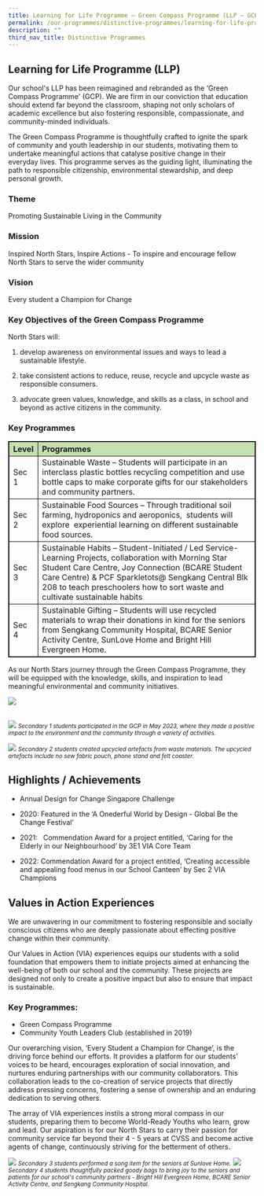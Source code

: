 ```yaml
---
title: Learning for Life Programme – Green Compass Programme (LLP – GCP)
permalink: /our-programmes/distinctive-programmes/learning-for-life-programme-llp/
description: ""
third_nav_title: Distinctive Programmes
---
```

## Learning for Life Programme (LLP)&nbsp;

Our school's LLP has been reimagined and rebranded as the ‘Green Compass Programme' (GCP). We are firm in our conviction that education should extend far beyond the classroom, shaping not only scholars of academic excellence but also fostering responsible, compassionate, and community-minded individuals.&nbsp;

The Green Compass Programme is thoughtfully crafted to ignite the spark of community and youth leadership in our students, motivating them to undertake meaningful actions that catalyse positive change in their everyday lives. This programme serves as the guiding light, illuminating the path to responsible citizenship, environmental stewardship, and deep personal growth.

### Theme&nbsp;

Promoting Sustainable Living in the Community&nbsp;&nbsp;

### Mission

Inspired North Stars, Inspire Actions - To inspire and encourage fellow North Stars to serve the wider community&nbsp;

  
### Vision&nbsp;

Every student a Champion for Change&nbsp;

  

### Key Objectives of the Green Compass Programme

North Stars will:

1.  develop awareness on environmental issues and ways to lead a sustainable lifestyle.&nbsp;&nbsp;
    

2.  take consistent actions to reduce, reuse, recycle and upcycle waste as responsible consumers.&nbsp;&nbsp;&nbsp;
    

3.  advocate green values, knowledge, and skills as a class, in school and beyond as active citizens in the community.
    

### Key Programmes

<style type="text/css">
table, th, td, tr {
  border: 1px solid black;}
.tg-s7g5{background-color:#C5E0B3;font-weight:bold;text-align:left;vertical-align:top}
</style>
<table style="width:100%">
<thead>
  <tr>
    <th class="tg-s7g5">Level</th>
    <th class="tg-s7g5">Programmes</th>

  </tr>
</thead>
<tbody>
  <tr>
    <td>Sec 1</td>
		<td>Sustainable Waste – Students will participate in an interclass plastic bottles recycling competition and use bottle caps to make corporate gifts for our stakeholders and community partners.  </td>
	</tr>
	<tr>
    <td>Sec 2</td>
		<td>Sustainable Food Sources – Through traditional soil farming, hydroponics and aeroponics,&nbsp; students will explore&nbsp; experiential learning on different sustainable food sources.  </td>
	</tr>
	<tr>
    <td>Sec 3</td>
		<td>Sustainable Habits – Student-Initiated / Led Service-Learning Projects, collaboration with Morning Star Student Care Centre, Joy Connection (BCARE Student Care Centre) &amp; PCF Sparkletots@ Sengkang Central Blk 208 to teach preschoolers how to sort waste and cultivate sustainable habits  </td>
	</tr>
	<tr>
    <td>Sec 4</td>
		<td>Sustainable Gifting – Students will use recycled materials to wrap their donations in kind for the seniors from Sengkang Community Hospital, BCARE Senior Activity Centre, SunLove Home and Bright Hill Evergreen Home. </td>
	</tr>

</tbody>
</table>

As our North Stars journey through the Green Compass Programme, they will be equipped with the knowledge, skills, and inspiration to lead meaningful environmental and community initiatives. 

![](/images/Distinctive%20Programmes/llp%20gcp%2001.jpg)
<br><br>

![](/images/Distinctive%20Programmes/llp%20gcp%2002.jpg)
<small><i>Secondary 1 students participated in the GCP in May 2023, where they made a positive impact to the environment and the community through a variety of activities.</i></small><br>

![](/images/Distinctive%20Programmes/llp%20gcp%2003.jpg)
<small><i>Secondary 2 students created upcycled artefacts from waste materials. The upcycled artefacts include no sew fabric pouch, phone stand and felt coaster.</i></small>



## Highlights / Achievements&nbsp;

*   Annual Design for Change Singapore Challenge&nbsp;
    

*   2020: Featured in the ‘A Onederful World by Design - Global Be the Change Festival’&nbsp;
    
*   2021: &nbsp; Commendation Award for a project entitled, ‘Caring for the Elderly in our Neighbourhood’ by 3E1 VIA Core Team&nbsp;
    
*   2022: Commendation Award for a project entitled, ‘Creating accessible and appealing food menus in our School Canteen’ by Sec 2 VIA Champions



## Values in Action Experiences&nbsp;

We are unwavering in our commitment to fostering responsible and socially conscious citizens who are deeply passionate about effecting positive change within their community.

Our Values in Action (VIA) experiences equips our students with a solid foundation that empowers them to initiate projects aimed at enhancing the well-being of both our school and the community. These projects are designed not only to create a positive impact but also to ensure that impact is sustainable.

### Key Programmes: 
* Green Compass Programme  
* Community Youth Leaders Club (established in 2019) 
 
Our overarching vision, ‘Every Student a Champion for Change’, is the driving force behind our efforts. It provides a platform for our students' voices to be heard, encourages exploration of social innovation, and nurtures enduring partnerships with our community collaborators. This collaboration leads to the co-creation of service projects that directly address pressing concerns, fostering a sense of ownership and an enduring dedication to serving others. 


The array of VIA experiences instils a strong moral compass in our students, preparing them to become World-Ready Youths who learn, grow and lead. Our aspiration is for our North Stars to carry their passion for community service far beyond their 4 - 5 years at CVSS and become active agents of change, continuously striving for the betterment of others.

![](/images/Distinctive%20Programmes/llp%20gcp%2004.jpg)
<small><i>Secondary 3 students performed a song item for the seniors at Sunlove Home.</i></small>
![](/images/Distinctive%20Programmes/llp%20gcp%2005.jpg)
<small><i>Secondary 4 students thoughtfully packed goody bags to bring joy to the seniors and patients for our school's community partners - Bright Hill Evergreen Home, BCARE Senior Activity Centre, and Sengkang Community Hospital. </i></small>